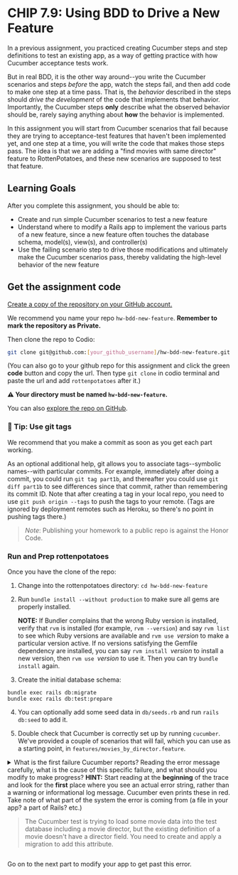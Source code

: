 # CHIP 7.9: Using BDD to Drive a New Feature

In a previous assignment, you practiced creating Cucumber steps and
step definitions to test an existing app, as a way of getting practice
with how Cucumber acceptance tests work.

But in real BDD, it is the other way around--you write the Cucumber
scenarios and steps _before_ the app, watch the steps fail, and then
add code to make one step at a time pass.  That is, the _behavior_
described in the steps should _drive the development_ of the code that
implements that behavior. Importantly, the Cucumber steps
**only** describe what the observed behavior should be, rarely saying
anything about **how** the behavior is implemented.

In this assignment you will start from Cucumber scenarios that fail
because they are trying to acceptance-test features that haven't been
implemented yet, and one step at a time, you will write the code that
makes those steps pass.  The idea is that we are adding a  "find
movies with same director" feature to RottenPotatoes, and these new
scenarios are supposed to test that feature.


## Learning Goals

After you complete this assignment, you should be able to:
* Create and run simple Cucumber scenarios to test a new feature
* Understand where to modify a Rails app to implement the various parts of a new feature, since a new feature often touches the database schema, model(s), view(s), and controller(s)
* Use the failing scenario step to drive those modifications and
ultimately make the Cucumber scenarios pass, thereby validating the
high-level behavior of the new feature

## Get the assignment code

[Create a copy of the repository on your GitHub account.][generate]

We recommend you name your repo `hw-bdd-new-feature`. **Remember to mark the repository as Private.**

[generate]: https://github.com/saasbook/hw-bdd-new-feature/generate

Then clone the repo to Codio:

```sh
git clone git@github.com:[your_github_username]/hw-bdd-new-feature.git
```

(You can also go to your github repo for this assignment and click the green **code** button and copy the url. Then type `git clone` in codio terminal and paste the url and add `rottenpotatoes` after it.)

**⚠️ Your directory must be named `hw-bdd-new-feature`.**

You can also [explore the repo on GitHub][repo].

[repo]: https://github.com/saasbook/hw-bdd-new-feature

### 📌 Tip: Use git tags

We recommend that you make a commit as soon as you get each part working.

As an optional additional help, git allows you to associate
tags--symbolic names--with particular commits. For example,
immediately after doing a commit, you could run `git tag part1b`, and
thereafter you could use `git diff part1b` to see differences since
that commit, rather than remembering its commit ID. Note that after
creating a tag in your local repo, you need to use `git push origin
--tags` to push the tags to your remote.
(Tags are ignored by deployment remotes such as Heroku, so
there's no point in pushing tags there.)

> _Note_: Publishing your homework to a public repo is against the Honor Code.


### Run and Prep rottenpotatoes

Once you have the clone of the repo:

1. Change into the rottenpotatoes directory: `cd hw-bdd-new-feature`

2. Run `bundle install --without production` to make sure all gems are properly installed.

   **NOTE:** If Bundler complains that the wrong Ruby version is installed, verify that `rvm` is installed (for example, `rvm --version`) and say `rvm list` to see which Ruby versions are available and `rvm use `_version_ to make a particular version active.  If no versions satisfying the Gemfile dependency are installed, you can say `rvm install `_version_ to install a new version, then `rvm use `_version_ to use it.  Then you can try `bundle install` again.

3. Create the initial database schema:
```shell
bundle exec rails db:migrate
bundle exec rails db:test:prepare
```

4. You can optionally add some seed data in `db/seeds.rb` and run `rails db:seed` to add it.

5. Double check that Cucumber is correctly set up by running `cucumber`. We've provided a couple of scenarios that will fail, which you can use as a starting point, in `features/movies_by_director.feature`.

<details>
    <summary>
    What is the first failure Cucumber reports?  Reading the error
    message carefully, what is the cause of this specific failure, and
    what should you modify to make progress?  <b>HINT:</b> Start
    reading at the <b>beginning</b> of the trace and look for
    the <b>first</b> place where you see an actual error string, rather than a
    warning or informational log message.  Cucumber even prints these
    in red.  Take note of what part of the system the error is coming
    from (a file in your app? a part of Rails? etc.)
    <p><blockquote>
    The Cucumber test is trying to load some movie data into the test
    database including a movie director, but the existing definition
    of a movie doesn't have a director field.  You need to create and
    apply a migration to add this attribute.
    </blockquote></p>
</details>

Go on to the next part to modify your app to get past this error.
